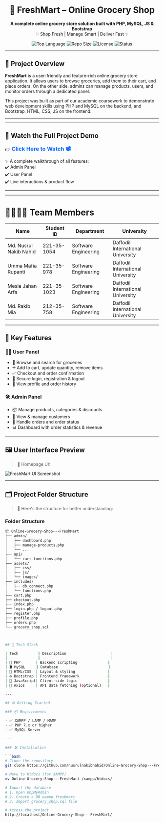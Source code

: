 <h1 align="center">🛒 FreshMart – Online Grocery Shop</h1>

<p align="center">
  <b>A complete online grocery store solution built with PHP, MySQL, JS & Bootstrap</b><br/>
  ✨ Shop Fresh | Manage Smart | Deliver Fast ✨
</p>

<p align="center">
  <img src="https://img.shields.io/github/languages/top/yourusername/Online-Grocery-Shop---FreshMart?style=for-the-badge" alt="Top Language" />
  <img src="https://img.shields.io/github/repo-size/yourusername/Online-Grocery-Shop---FreshMart?style=for-the-badge" alt="Repo Size" />
  <img src="https://img.shields.io/github/license/yourusername/Online-Grocery-Shop---FreshMart?style=for-the-badge" alt="License" />
  <img src="https://img.shields.io/badge/Status-Active-brightgreen?style=for-the-badge" alt="Status" />
</p>

---

## 📖 Project Overview

**FreshMart** is a user-friendly and feature-rich online grocery store application. It allows users to browse groceries, add them to their cart, and place orders. On the other side, admins can manage products, users, and monitor orders through a dedicated panel.

This project was built as part of our academic coursework to demonstrate web development skills using PHP and MySQL on the backend, and Bootstrap, HTML, CSS, JS on the frontend.

---

---

## 🎥 Watch the Full Project Demo

👉 <a href="https://drive.google.com/file/d/13afpjcnB9Y_kOnIz7ij7ebJTsz2j8m5P/view?usp=sharing" target="_blank" style="font-size: 18px; font-weight: bold; color: #0d6efd; text-decoration: none;">Click Here to Watch 📽️</a>

✨ A complete walkthrough of all features:  
✔️ Admin Panel  
✔️ User Panel  
✔️ Live interactions & product flow

---


---

# 👨‍👩‍👧‍👦 Team Members

| Name                     | Student ID     | Department           | University                      |
|--------------------------|----------------|----------------------|---------------------------------|
| Md. Nusrul Nakib Nahid   | 221-35-1054    | Software Engineering | Daffodil International University |
| Umma Mafia Rupanti       | 221-35-978     | Software Engineering | Daffodil International University |
| Mesia Jahan Arfa         | 221-35-1023    | Software Engineering | Daffodil International University |
| Md. Rakib Mia            | 212-35-758     | Software Engineering | Daffodil International University |


---

## 🌟 Key Features

### 🧑‍💼 User Panel
- 🛒 Browse and search for groceries
- ➕ Add to cart, update quantity, remove items
- ✅ Checkout and order confirmation
- 🔐 Secure login, registration & logout
- 👤 View profile and order history

### 🛠️ Admin Panel
- 📦 Manage products, categories & discounts
- 🧑 View & manage customers
- 🧾 Handle orders and order status
- 📊 Dashboard with order statistics & revenue

---

## 🖼️ User Interface Preview

> 📌 Homepage UI:

![FreshMart UI Screenshot](https://github.com/user-attachments/assets/27b5e889-8767-4f26-97fa-f5c24b25d657)

---

## 🗂️ Project Folder Structure

> 📁 Here's the structure for better understanding:

### Folder Structure

```bash
📦 Online-Grocery-Shop---FreshMart
├── admin/
│   ├── dashboard.php
│   ├── manage-products.php
│   └── ...
├── api/
│   └── cart-functions.php
├── assets/
│   ├── css/
│   ├── js/
│   └── images/
├── includes/
│   ├── db_connect.php
│   └── functions.php
├── cart.php
├── checkout.php
├── index.php
├── login.php / logout.php
├── register.php
├── profile.php
├── orders.php
└── grocery_shop.sql



## 🧰 Tech Stack

| Tech         | Description                    |
|--------------|--------------------------------|
| 🐘 PHP       | Backend scripting              |
| 🛢 MySQL     | Database                       |
| 🎨 HTML/CSS  | Layout & styling               |
| ⚙️ Bootstrap | Frontend framework             |
| 🔁 JavaScript| Client-side logic              |
| 📡 Axios     | API data fetching (optional)   |

---

## ⚙️ Getting Started

### 📦 Requirements

- ✅ XAMPP / LAMP / MAMP
- ✅ PHP 7.x or higher
- ✅ MySQL Server

---

### 🛠️ Installation

```bash
# Clone the repository
git clone https://github.com/nusrulnakibnahid/Online-Grocery-Shop---FreshMart.git

# Move to htdocs (for XAMPP)
mv Online-Grocery-Shop---FreshMart /xampp/htdocs/

# Import the database
# 1. Open phpMyAdmin
# 2. Create a DB named freshmart
# 3. Import grocery_shop.sql file

# Access the project
http://localhost/Online-Grocery-Shop---FreshMart/
